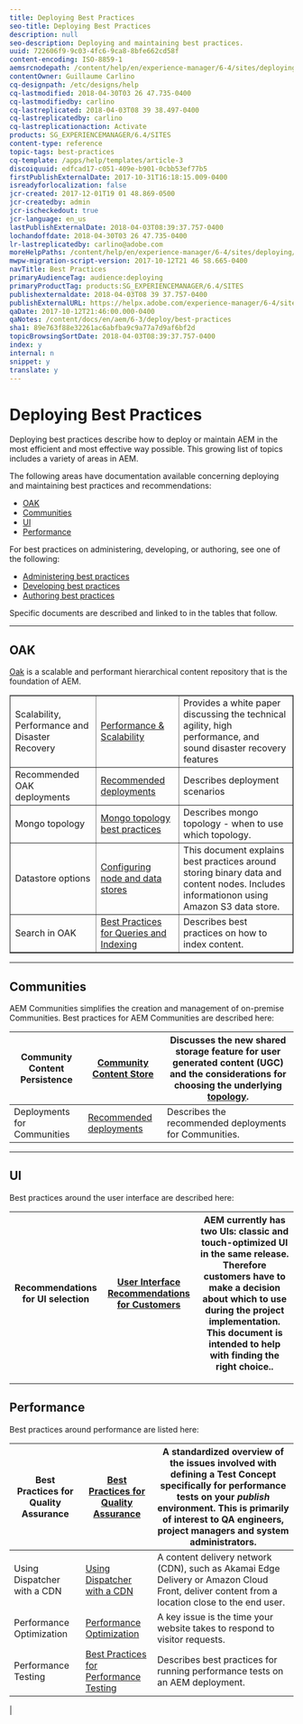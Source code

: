 ```yaml
---
title: Deploying Best Practices
seo-title: Deploying Best Practices
description: null
seo-description: Deploying and maintaining best practices.
uuid: 722606f9-9c03-4fc6-9ca8-8bfe662cd58f
content-encoding: ISO-8859-1
aemsrcnodepath: /content/help/en/experience-manager/6-4/sites/deploying/using/best-practices
contentOwner: Guillaume Carlino
cq-designpath: /etc/designs/help
cq-lastmodified: 2018-04-30T03 26 47.735-0400
cq-lastmodifiedby: carlino
cq-lastreplicated: 2018-04-03T08 39 38.497-0400
cq-lastreplicatedby: carlino
cq-lastreplicationaction: Activate
products: SG_EXPERIENCEMANAGER/6.4/SITES
content-type: reference
topic-tags: best-practices
cq-template: /apps/help/templates/article-3
discoiquuid: edfcad17-c051-409e-b901-0cbb53ef77b5
firstPublishExternalDate: 2017-10-31T16:18:15.009-0400
isreadyforlocalization: false
jcr-created: 2017-12-01T19 01 48.869-0500
jcr-createdby: admin
jcr-ischeckedout: true
jcr-language: en_us
lastPublishExternalDate: 2018-04-03T08:39:37.757-0400
lochandoffdate: 2018-04-30T03 26 47.735-0400
lr-lastreplicatedby: carlino@adobe.com
moreHelpPaths: /content/help/en/experience-manager/6-4/sites/deploying/morehelp/best-practices;/content/help/en/experience-manager/6-4/sites/deploying/morehelp/best-practices
mwpw-migration-script-version: 2017-10-12T21 46 58.665-0400
navTitle: Best Practices
primaryAudienceTag: audience:deploying
primaryProductTag: products:SG_EXPERIENCEMANAGER/6.4/SITES
publishexternaldate: 2018-04-03T08 39 37.757-0400
publishExternalURL: https://helpx.adobe.com/experience-manager/6-4/sites/deploying/using/best-practices.html
qaDate: 2017-10-12T21:46:00.000-0400
qaNotes: /content/docs/en/aem/6-3/deploy/best-practices
sha1: 89e763f88e32261ac6abfba9c9a77a7d9af6bf2d
topicBrowsingSortDate: 2018-04-03T08:39:37.757-0400
index: y
internal: n
snippet: y
translate: y
---
```


# Deploying Best Practices

Deploying best practices describe how to deploy or maintain AEM in the most efficient and most effective way possible. This growing list of topics includes a variety of areas in AEM.

The following areas have documentation available concerning deploying and maintaining best practices and recommendations:

* [OAK](#OAK)
* [Communities](#Communities)
* [UI](#UI)
* [Performance](#Performance)

For best practices on administering, developing, or authoring, see one of the following:

* [Administering best practices](/content/help/en/experience-manager/6-4/sites/administering/using/administer-best-practices)
* [Developing best practices](/content/help/en/experience-manager/6-4/sites/developing/using/best-practices)
* [Authoring best practices](/content/help/en/experience-manager/6-4/sites/authoring/using/best-practices)

Specific documents are described and linked to in the tables that follow.

---

## OAK
[Oak](platform.md) is a scalable and performant hierarchical content repository that is the foundation of AEM. 

<table border="1" cellpadding="1" cellspacing="0" width="100%"> 
 <tbody>
  <tr>
   <td><p>Scalability, Performance and Disaster Recovery</p> </td> 
   <td><a href="performance.md">Performance &amp; Scalability</a></td> 
   <td>Provides a white paper discussing the technical agility, high performance, and sound disaster recovery features</td> 
  </tr>
  <tr>
   <td>Recommended OAK deployments</td> 
   <td><a href="recommended-deploys.md">Recommended deployments</a></td> 
   <td>Describes deployment scenarios</td> 
  </tr>
  <tr>
   <td>Mongo topology</td> 
   <td><a href="recommended-deploys.md">Mongo topology best practices</a></td> 
   <td>Describes mongo topology - when to use which topology.</td> 
  </tr>
  <tr>
   <td>Datastore options</td> 
   <td><a href="data-store-config.md">Configuring node and data stores</a></td> 
   <td>This document explains best practices around storing binary data and content nodes. Includes informationon using Amazon S3 data store.</td> 
  </tr>
  <tr>
   <td>Search in OAK</td> 
   <td><a href="best-practices-for-queries-and-indexing.md">Best Practices for Queries and Indexing</a><br /> </td> 
   <td>Describes best practices on how to index content.</td> 
  </tr>
 </tbody>
</table>

---

## Communities
AEM Communities simplifies the creation and management of on-premise Communities. Best practices for AEM Communities are described here:

| Community Content Persistence | [Community Content Store](/content/help/en/experience-manager/6-4/communities/using/working-with-srp) |Discusses the new shared storage feature for user generated content (UGC) and the considerations for choosing the underlying [topology](/content/help/en/experience-manager/6-4/communities/using/topologies). |
|---|---|---|
| Deployments for Communities | [Recommended deployments](recommended-deploys.md#ConsiderationsforAEMCommunities) |Describes the recommended deployments for Communities. |

---

## UI
Best practices around the user interface are described here:

| Recommendations for UI selection | [User Interface Recommendations for Customers](ui-recommendations.md) |AEM currently has two UIs: classic and touch-optimized UI in the same release. Therefore customers have to make a decision about which to use during the project implementation. This document is intended to help with finding the right choice.. |
|---|---|---|

---

## Performance
Best practices around performance are listed here:

| Best Practices for Quality Assurance | [Best Practices for Quality Assurance](configuring-performance.md#BestPracticesforQualityAssurance) |A standardized overview of the issues involved with defining a Test Concept specifically for performance tests on your *publish* environment. This is primarily of interest to QA engineers, project managers and system administrators. |
|---|---|---|
| Using Dispatcher with a CDN | [Using Dispatcher with a CDN](/content/help/en/experience-manager/dispatcher/using/dispatcher#UsingDispatcherwithaCDN) |A content delivery network (CDN), such as Akamai Edge Delivery or Amazon Cloud Front, deliver content from a location close to the end user. |
| Performance Optimization | [Performance Optimization](configuring-performance.md) |A key issue is the time your website takes to respond to visitor requests. |
| Performance Testing | [Best Practices for Performance Testing](best-practices-for-performance-testing.md) |Describes best practices for running performance tests on an AEM deployment.  
|

